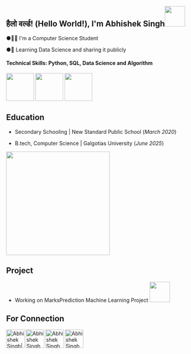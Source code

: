 <h2>हैलो वर्ल्ड! (Hello World!), I'm Abhishek Singh<img src="https://media1.giphy.com/media/v1.Y2lkPTc5MGI3NjExNDhkN3Rpa2c3cjliZ3AxZWszZ2pnMTUwZXQ3a3ZibDJyMzhkOW15cyZlcD12MV9pbnRlcm5hbF9naWZfYnlfaWQmY3Q9Zw/HzPtbOKyBoBFsK4hyc/giphy.gif" width="55"></h2>

●👨‍💻 I'm a Computer Science Student

●💪 Learning Data Science and sharing it publicly

#### Technical Skills: Python, SQL, Data Science and Algorithm

<img src="https://media3.giphy.com/media/v1.Y2lkPTc5MGI3NjExbGtnY3ptZHZnZTNwbjk5YnBlZXRuaXlkZmg3N2tsaHF3aGh0Y3VzMyZlcD12MV9pbnRlcm5hbF9naWZfYnlfaWQmY3Q9Zw/coxQHKASG60HrHtvkt/giphy.gif" width="75">        <img src="https://media4.giphy.com/media/v1.Y2lkPTc5MGI3NjExbGVrZ3ZoeWQ0bm9tajk1b3gyano2aGozNjgwMGprdnhpYmM3NGZpbCZlcD12MV9pbnRlcm5hbF9naWZfYnlfaWQmY3Q9Zw/vISmwpBJUNYzukTnVx/giphy.gif" width="75"> <img src="https://media2.giphy.com/media/v1.Y2lkPTc5MGI3NjExYXVhNWhtazlhOG9pNDRiZHA0azJybzBmMjY2cWoxN3lpendqb2dleiZlcD12MV9naWZzX3NlYXJjaCZjdD1n/7c8QeB0VMddFOuu4iR/200.webp" width="75">


## Education
- Secondary Schooling | New Standard Public School (_March 2020_)
  
- B.tech, Computer Science | Galgotias University (_June 2025_)

<img src="https://media3.giphy.com/media/Y4ak9Ki2GZCbJxAnJD/giphy.gif?cid=ecf05e47wbo73w75rv0kb0eda5y93yvys86uiz9dleifkpoo&ep=v1_gifs_related&rid=giphy.gif&ct=g" width="280">

## Project   
  

- Working on MarksPrediction Machine Learning Project  <img src="https://media0.giphy.com/media/v1.Y2lkPTc5MGI3NjExOTcwYmN5MGgzcjMyaHR1djVpMXZlb3liMDZiNHc3cTV0dzQwYm93YyZlcD12MV9naWZzX3NlYXJjaCZjdD1n/w89ak63KNl0nJl80ig/200.webp" width="55">

## For Connection

[<img align="left" alt="Abhishek Singh| LinkedIn" width="50px" src="https://img.icons8.com/color/48/000000/linkedin.png" />][linkedin]
[<img align="left" alt="Abhishek Singh | Twitter" width="50px" src="https://img.icons8.com/fluent/48/000000/twitter.png" />][Twitter]
[<img align="left" alt="Abhishek Singh | Gmail" width="50px" src="https://img.icons8.com/fluent/48/000000/gmail.png" />][Gmail]
[<img align="left" alt="Abhishek Singh | GitHub" width="50px" src="https://cdn.pixabay.com/photo/2022/01/30/13/33/github-6980894_1280.png" />][GitHub]


[linkedin]: https://www.linkedin.com/in/abhishek8ingh
[Gmail]: https://mail.google.com/mail/u/0/?view=cm&fs=1&to=abhisheksinghmailid@gmail.com&su=SUBJECT&body=BODY&tf=1

[Twitter]: https://twitter.com/Abhishek8ingh
[GitHub]: https://github.com/Abhishek8ingh

